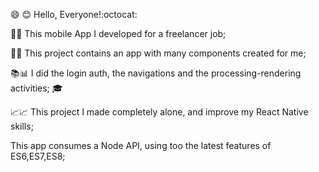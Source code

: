 :smile: :blush:
Hello, Everyone!:octocat:

:iphone::iphone:
This mobile App I developed for a freelancer job;

:dart::dart:
This project contains an app with many components created for me;

:books::bar_chart:
I did the login auth, the navigations and the processing-rendering activities;
:mortar_board:

:chart_with_upwards_trend::chart_with_upwards_trend:
This project I made completely alone, and improve my React Native skills;

This app consumes a Node API, using too the latest features of ES6,ES7,ES8;




